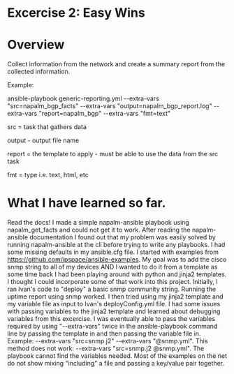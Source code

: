 # Excercise 2: Easy Wins

# Overview
  Collect information from the network and create a summary report from the collected information.

Example:

ansible-playbook generic-reporting.yml --extra-vars "src=napalm_bgp_facts" --extra-vars "output=napalm_bgp_report.log" --extra-vars "report=napalm_bgp" --extra-vars "fmt=text"

  src = task that gathers data

  output - output file name

  report = the template to apply - must be able to use the data from the src task

  fmt = type i.e. text, html, etc

# What I have learned so far.
 Read the docs! I made a simple napalm-ansible playbook using napalm_get_facts and could not get it to work. After reading the napalm-ansible documentation I found out that my problem was easily solved by running napalm-ansible at the cli before trying to write any playbooks. I had some missing defaults in my ansible.cfg file. I started with examples from https://github.com/ipspace/ansible-examples. My goal was to add the cisco snmp string to all of my devices AND I wanted to do it from a template as some time back I had been playing around with python and jinja2 templates. I thought I could incorporate some of that work into this project. Initially, I ran Ivan's code to "deploy" a basic snmp community string. Running the uptime report using snmp worked. I then tried using my jinja2 template and my variable file as input to Ivan's deployConfig.yml file. I had some issues with passing variables to the jinja2 template and learned about debugging variables from this excercise. I was eventually able to pass the variables required by using "--extra-vars" twice in the ansible-playbook command line by passing the template in and then passing the variable file in. Example: --extra-vars "src=snmp.j2" --extra-vars "@snmp.yml". This method does not work: --extra-vars "src=snmp.j2 @snmp.yml". The playbook cannot find the variables needed. Most of the examples on the net do not show mixing "including" a file and passing a key/value pair together. 
